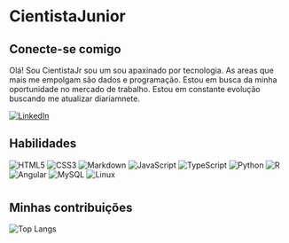 # CientistaJunior

## Conecte-se comigo
Olá! Sou CientistaJr sou um sou apaxinado por tecnologia. As areas que mais me empolgam são dados e programação. Estou em busca da minha oportunidade no mercado de trabalho. Estou em constante evolução buscando me atualizar diariamnete.

[![LinkedIn](https://img.shields.io/badge/LinkedIn-000?style=for-the-badge&logo=linkedin&logoColor=0E76A8)](https://www.linkedin.com/in/cientistajr/)

## Habilidades
![HTML5](https://img.shields.io/badge/HTML5-000?style=for-the-badge&logo=html5)
![CSS3](https://img.shields.io/badge/CSS3-000?style=for-the-badge&logo=css3&logoColor=264CE4)
![Markdown](https://img.shields.io/badge/Markdown-000?style=for-the-badge&logo=markdown)
![JavaScript](https://img.shields.io/badge/JavaScript-000?style=for-the-badge&logo=javascript)
![TypeScript](https://img.shields.io/badge/TypeScript-000?style=for-the-badge&logo=typescript)
![Python](https://img.shields.io/badge/Python-000?style=for-the-badge&logo=python)
![R](https://img.shields.io/badge/R-000?style=for-the-badge&logo=R&logoColor=30A3DC)
![Angular](https://img.shields.io/badge/Angular-000?style=for-the-badge&logo=angular&logoColor=C3002F)
![MySQL](https://img.shields.io/badge/MySQL-000?style=for-the-badge&logo=mysql&logoColor=005C84)
![Linux](https://img.shields.io/badge/Linux-000?style=for-the-badge&logo=linux&logoColor=FCC624)

#

## Minhas contribuições

![Top Langs](https://github-readme-stats-git-masterrstaa-rickstaa.vercel.app/api/top-langs/?username=cientistajunior&layout=compact&bg_color=000&border_color=30A3DC&title_color=E94D5F&text_color=FFF)
